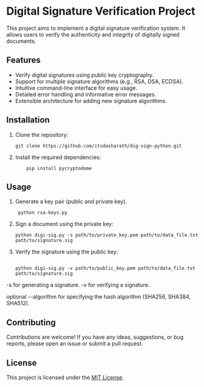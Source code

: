 # Digital Signature Verification Project

This project aims to implement a digital signature verification system. It allows users to verify the authenticity and integrity of digitally signed documents.

## Features

- Verify digital signatures using public key cryptography.
- Support for multiple signature algorithms (e.g., RSA, DSA, ECDSA).
- Intuitive command-line interface for easy usage.
- Detailed error handling and informative error messages.
- Extensible architecture for adding new signature algorithms.

## Installation

1. Clone the repository:

    ```shell
    git clone https://github.com/itsdasharath/dig-sign-python.git
    ```

2. Install the required dependencies:
    ```shell
        pip install pycryptodome  
    ```

## Usage

1. Generate a key pair (public and private key).
    
    ```shell
     python rsa-keys.py
    ```

2. Sign a document using the private key:

    ```shell
    python digi-sig.py -s path/to/private_key.pem path/to/data_file.txt path/to/signature.sig 
    ```

3. Verify the signature using the public key:

    ```shell
    
    python digi-sig.py -v path/to/public_key.pem path/to/data_file.txt path/to/signature.sig 
    ```

 -s for generating a signature.
 -v for verifying a signature.
    
optional
 --algorithm for specifying the hash algorithm (SHA256, SHA384, SHA512).

## Contributing

Contributions are welcome! If you have any ideas, suggestions, or bug reports, please open an issue or submit a pull request.

## License

This project is licensed under the [MIT License](LICENSE).